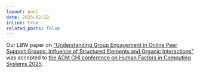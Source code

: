 ```yaml
---
layout: post
date: 2025-02-22
inline: true
related_posts: false
---
```


Our LBW paper on <a href="https://dl.acm.org/doi/10.1145/3706599.3719818">"Understanding Group Engagement in Online Peer Support Groups: Influence of Structured Elements and Organic Interactions"</a> was accepted to <a href="https://chi2025.acm.org/">the ACM CHI conference on Human Factors in Computing Systems 2025</a>.
